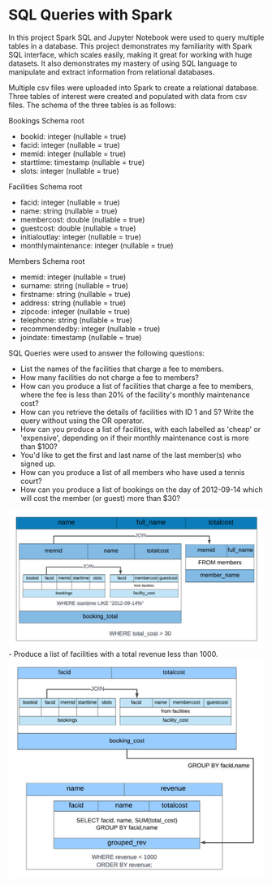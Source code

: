 # SQL Queries with Spark

In this project Spark SQL and Jupyter Notebook were used to query multiple tables in a database. This project demonstrates my familiarity with Spark SQL interface, which scales easily, making it great for working with huge datasets. It also demonstrates my mastery of using SQL language to manipulate and extract information from relational databases. 

Multiple csv files were uploaded into Spark to create a relational database. Three tables of interest were created and populated with data from csv files. The schema of the three tables is as follows:

Bookings Schema
root
-  bookid: integer (nullable = true)
- facid: integer (nullable = true)
- memid: integer (nullable = true)
- starttime: timestamp (nullable = true)
- slots: integer (nullable = true)

Facilities Schema
root
- facid: integer (nullable = true)
- name: string (nullable = true)
- membercost: double (nullable = true)
- guestcost: double (nullable = true)
- initialoutlay: integer (nullable = true)
- monthlymaintenance: integer (nullable = true)

Members Schema
root
- memid: integer (nullable = true)
- surname: string (nullable = true)
- firstname: string (nullable = true)
- address: string (nullable = true)
- zipcode: integer (nullable = true)
- telephone: string (nullable = true)
- recommendedby: integer (nullable = true)
- joindate: timestamp (nullable = true)
 
 SQL Queries were used to answer the following questions:
 - List the names of the facilities that charge a fee to members.
 - How many facilities do not charge a fee to members?
 - How can you produce a list of facilities that charge a fee to members, where the fee is less than 20% of the facility's monthly maintenance cost?
 - How can you retrieve the details of facilities with ID 1 and 5? Write the query without using the OR operator.
 - How can you produce a list of facilities, with each labelled as 'cheap' or 'expensive', depending on if their monthly maintenance cost is more than $100?
 - You'd like to get the first and last name of the last member(s) who signed up.
 - How can you produce a list of all members who have used a tennis court?
 - How can you produce a list of bookings on the day of 2012-09-14 which will cost the member (or guest) more than $30?
 
 <img src="q9.png">
 - Produce a list of facilities with a total revenue less than 1000.
 
 <img src="q10.png">
